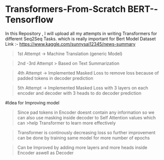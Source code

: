 # Transformers-From-Scratch BERT--Tensorflow
In this Repository , I will upload all my attempts in writing Transformers for different Seq2Seq Tasks. which is really important for Bert
Model
Dataset Link :- https://www.kaggle.com/sunnysai12345/news-summary
>1st Attempt -> Machine Translation (generic Model)

>2nd -3rd Attempt > Based on Text Summarization 

>4th Attempt -> Implemented Masked Loss to remove loss because of padded tokens in decoder prediction

>5th Attempt -> Implemented Masked Loss with 3 layers on each encoder and decoder with 3 heads to do decoder prediction

#Idea for Improving model 
>Since pad tokens in Encoder doesnt contain any information so we can also use masking inside decoder to Self  Attention values which can  >help Transformer to learn more effectively

> Transformer is continously decreasing loss so further improvement can be done by training same model for more number of epochs

> Can be Improved by adding more layers and more heads inside Encoder aswell as Decoder
